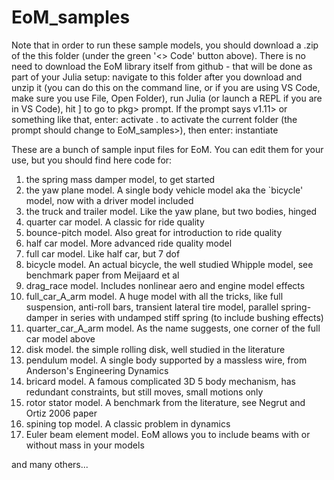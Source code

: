 # EoM_samples

Note that in order to run these sample models, you should download a .zip of the this folder (under the green '<> Code' button above).  There is no need to download the EoM library itself from github - that will be done as part of your Julia setup: navigate to this folder after you download and unzip it (you can do this on the command line, or if you are using VS Code, make sure you use File, Open Folder), run Julia (or launch a REPL if you are in VS Code), hit ] to go to pkg> prompt.  If the prompt says v1.11> or something like that, enter: activate . to activate the current folder (the prompt should change to EoM_samples>), then enter: instantiate

These are a bunch of sample input files for EoM.  You can edit them for your use, but you should find here code for:
1. the spring mass damper model, to get started
2. the yaw plane model. A single body vehicle model aka the `bicycle' model, now with a driver model included
3. the truck and trailer model.  Like the yaw plane, but two bodies, hinged
4. quarter car model.  A classic for ride quality
5. bounce-pitch model.  Also great for introduction to ride quality
6. half car model.  More advanced ride quality model
7. full car model.  Like half car, but 7 dof
8. bicycle model.  An actual bicycle, the well studied Whipple model, see benchmark paper from Meijaard et al
9. drag_race model. Includes nonlinear aero and engine model effects
10. full_car_A_arm model.  A huge model with all the tricks, like full suspension, anti-roll bars, transient lateral tire model, parallel spring-damper in series with undamped stiff spring (to include bushing effects)
11. quarter_car_A_arm model.  As the name suggests, one corner of the full car model above
12. disk model. the simple rolling disk, well studied in the literature
13. pendulum model.  A single body supported by a massless wire, from Anderson's Engineering Dynamics
14. bricard model. A famous complicated 3D 5 body mechanism, has redundant constraints, but still moves, small motions only
15. rotor stator model.  A benchmark from the literature, see Negrut and Ortiz 2006 paper
16. spining top model.  A classic problem in dynamics
17. Euler beam element model. EoM allows you to include beams with or without mass in your models

and many others...
